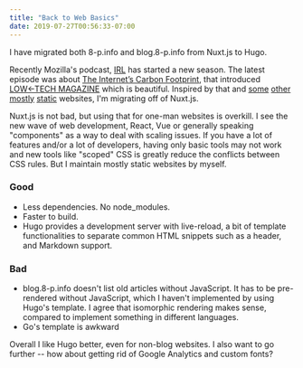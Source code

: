 ```yaml
---
title: "Back to Web Basics"
date: 2019-07-27T00:56:33-07:00
---
```

I have migrated both 8-p.info and blog.8-p.info from Nuxt.js to Hugo.

Recently Mozilla's podcast, [IRL](https://irlpodcast.org) has started a new season. The latest episode was about [The Internet’s Carbon Footprint](https://irlpodcast.org/season5/episode3/), that introduced [LOW←TECH MAGAZINE](https://solar.lowtechmagazine.com) which is beautiful. Inspired by that and [some](https://hail2u.net) [other](https://patrickcollison.com) [mostly](https://devonzuegel.com) [static](https://shikakun.com) websites, I'm migrating off of Nuxt.js.

Nuxt.js is not bad, but using that for one-man websites is overkill. I see the new wave of web development, React, Vue or generally speaking "components" as a way to deal with scaling issues. If you have a lot of features and/or a lot of developers, having only basic tools may not work and new tools like "scoped" CSS is greatly reduce the conflicts between CSS rules. But I maintain mostly static websites by myself.

### Good

- Less dependencies. No node_modules.
- Faster to build.
- Hugo provides a development server with live-reload, a bit of template functionalities to separate common HTML snippets such as a header, and Markdown support.

### Bad

- blog.8-p.info doesn't list old articles without JavaScript. It has to be pre-rendered without JavaScript, which I haven't implemented by using Hugo's template. I agree that isomorphic rendering makes sense, compared to implement something in different languages.
- Go's template is awkward

Overall I like Hugo better, even for non-blog websites. I also want to go further -- how about getting rid of Google Analytics and custom fonts?
